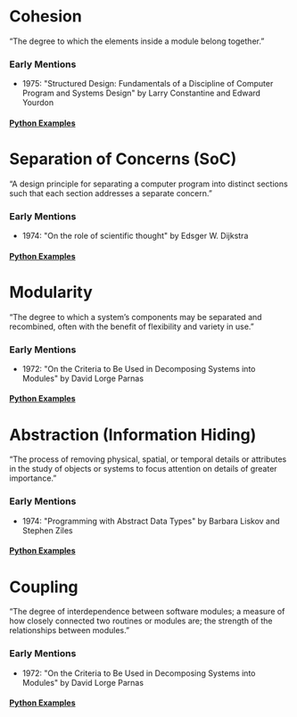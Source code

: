 # Cohesion
“The degree to which the elements inside a module belong together.”

### Early Mentions
- 1975: "Structured Design: Fundamentals of a Discipline of Computer Program and Systems Design" by Larry Constantine and Edward Yourdon

#### [Python Examples](/cosmic/examples/python/cohesion/cohesion.md)

# Separation of Concerns (SoC)
“A design principle for separating a computer program into distinct sections such that each section addresses a separate concern.”

### Early Mentions
- 1974: "On the role of scientific thought" by Edsger W. Dijkstra

#### [Python Examples](/cosmic/examples/python/soc/soc.md)

# Modularity
“The degree to which a system’s components may be separated and recombined, often with the benefit of flexibility and variety in use.”

### Early Mentions
- 1972: "On the Criteria to Be Used in Decomposing Systems into Modules" by David Lorge Parnas

#### [Python Examples](/cosmic/examples/python/modularity/modularity.md)

# Abstraction (Information Hiding)
“The process of removing physical, spatial, or temporal details or attributes in the study of objects or systems to focus attention on details of greater importance.”

### Early Mentions
- 1974: "Programming with Abstract Data Types" by Barbara Liskov and Stephen Ziles

#### [Python Examples](/cosmic/examples/python/abstraction/abstraction.md)

# Coupling
“The degree of interdependence between software modules; a measure of how closely connected two routines or modules are; the strength of the relationships between modules.”

### Early Mentions
- 1972: "On the Criteria to Be Used in Decomposing Systems into Modules" by David Lorge Parnas

#### [Python Examples](/cosmic/examples/python/coupling/coupling.md)
